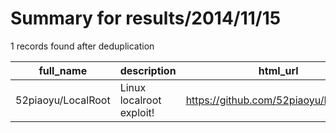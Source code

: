 
# Summary for results/2014/11/15
    
1 records found after deduplication

| full_name | description | html_url | matched_list | matched_count | pushed_at | size | stargazers_count | language | forks_count |
|--------------------|--------------------------|---------------------------------------|----------------|-----------------|---------------------------|--------|--------------------|------------|---------------|
| 52piaoyu/LocalRoot | Linux localroot exploit! | https://github.com/52piaoyu/LocalRoot | ['exploit'] | 1 | 2014-11-15 01:30:15+00:00 | 0 | 0 | nan | 0 |
